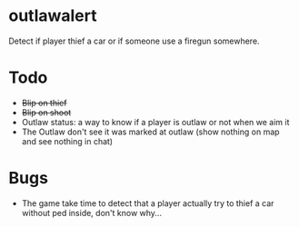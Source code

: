 # outlawalert
Detect if player thief a car or if someone use a firegun somewhere.

# Todo #

* ~~Blip on thief~~
* ~~Blip on shoot~~
* Outlaw status: a way to know if a player is outlaw or not when we aim it
* The Outlaw don't see it was marked at outlaw (show nothing on map and see nothing in chat)


# Bugs #

* The game take time to detect that a player actually try to thief a car without ped inside, don't know why...
